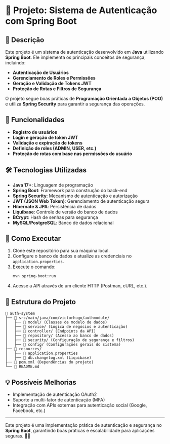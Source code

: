 # 🔐 Projeto: Sistema de Autenticação com Spring Boot

## 📌 Descrição
Este projeto é um sistema de autenticação desenvolvido em **Java** utilizando **Spring Boot**. Ele implementa os principais conceitos de segurança, incluindo:
- **Autenticação de Usuários**
- **Gerenciamento de Roles e Permissões**
- **Geração e Validação de Tokens JWT**
- **Proteção de Rotas e Filtros de Segurança**

O projeto segue boas práticas de **Programação Orientada a Objetos (POO)** e utiliza **Spring Security** para garantir a segurança das operações.

## 🚀 Funcionalidades
- **Registro de usuários**
- **Login e geração de token JWT**
- **Validação e expiração de tokens**
- **Definição de roles (ADMIN, USER, etc.)**
- **Proteção de rotas com base nas permissões do usuário**

## 🛠️ Tecnologias Utilizadas
- **Java 17+**: Linguagem de programação
- **Spring Boot**: Framework para construção do back-end
- **Spring Security**: Mecanismo de autenticação e autorização
- **JWT (JSON Web Token)**: Gerenciamento de autenticação segura
- **Hibernate & JPA**: Persistência de dados
- **Liquibase**: Controle de versão do banco de dados
- **BCrypt**: Hash de senhas para segurança
- **MySQL/PostgreSQL**: Banco de dados relacional

## 🎯 Como Executar
1. Clone este repositório para sua máquina local.
2. Configure o banco de dados e atualize as credenciais no `application.properties`.
3. Execute o comando:
   ```sh
   mvn spring-boot:run
   ```
4. Acesse a API através de um cliente HTTP (Postman, cURL, etc.).

## 📂 Estrutura do Projeto
```
📁 auth-system
├── 📂 src/main/java/com/victorhugo/authmodule/
│   ├── 📂 model/ (Classes de modelo de dados)
│   ├── 📂 service/ (Lógica de negócios e autenticação)
│   ├── 📂 controller/ (Endpoints da API)
│   ├── 📂 repository/ (Acesso ao banco de dados)
│   ├── 📂 security/ (Configuração de segurança e filtros)
│   ├── 📂 config/ (Configurações gerais do sistema)
├── 📂 resources/
│   ├── 📄 application.properties
│   ├── 📄 db.changelog.xml (Liquibase)
├── 📄 pom.xml (Dependências do projeto)
└── 📄 README.md
```

## 💡 Possíveis Melhorias
- Implementação de autenticação OAuth2
- Suporte a multi-fator de autenticação (MFA)
- Integração com APIs externas para autenticação social (Google, Facebook, etc.)

---
Este projeto é uma implementação prática de autenticação e segurança no **Spring Boot**, garantindo boas práticas e escalabilidade para aplicações seguras. 🚀🔐